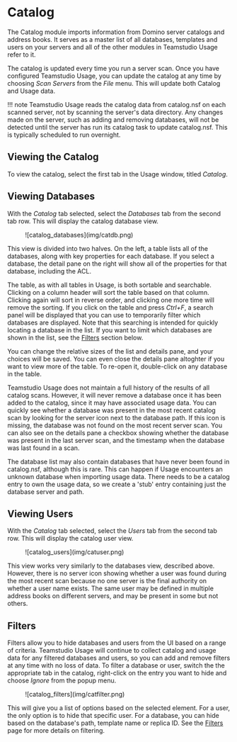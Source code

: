 # Catalog

The Catalog module imports information from Domino server catalogs and address books. It serves as a master list of all databases, templates and users on your servers and all of the other modules in Teamstudio Usage refer to it.

The catalog is updated every time you run a server scan. Once you have configured Teamstudio Usage, you can update the catalog at any time by choosing *Scan Servers* from the *File* menu. This will update both Catalog and Usage data.

!!! note
    Teamstudio Usage reads the catalog data from catalog.nsf on each scanned server, not by scanning the server's data directory. Any changes made on the server, such as adding and removing databases, will not be detected until the server has run its catalog task to update catalog.nsf. This is typically scheduled to run overnight.
    
## Viewing the Catalog
To view the catalog, select the first tab in the Usage window, titled *Catalog*.

## Viewing Databases
With the *Catalog* tab selected, select the *Databases* tab from the second tab row. This will display the catalog database view.

<figure markdown="1">
![catalog_databases](img/catdb.png)
</figure>

This view is divided into two halves. On the left, a table lists all of the databases, along with key properties for each database. If you select a database, the detail pane on the right will show all of the properties for that database, including the ACL.

The table, as with all tables in Usage, is both sortable and searchable. Clicking on a column header will sort the table based on that column. Clicking again will sort in reverse order, and clicking one more time will remove the sorting. If you click on the table and press *Ctrl+F*, a search panel will be displayed that you can use to temporarily filter which databases are displayed. Note that this searching is intended for quickly locating a database in the list. If you want to limit which databases are shown in the list, see the [Filters](#filters) section below.

You can change the relative sizes of the list and details pane, and your choices will be saved. You can even close the details pane altoghter if you want to view more of the table. To re-open it, double-click on any database in the table.

Teamstudio Usage does not maintain a full history of the results of all catalog scans. However, it will never remove a database once it has been added to the catalog, since it may have associated usage data. You can quickly see whether a database was present in the most recent catalog scan by looking for the server icon next to the database path. If this icon is missing, the database was not found on the most recent server scan. You can also see on the details pane a checkbox showing whether the database was present in the last server scan, and the timestamp when the database was last found in a scan. 

The database list may also contain databases that have never been found in catalog.nsf, although this is rare. This can happen if Usage encounters an unknown database when importing usage data. There needs to be a catalog entry to own the usage data, so we create a 'stub' entry containing just the database server and path. 

## Viewing Users
With the *Catalog* tab selected, select the *Users* tab from the second tab row. This will display the catalog user view.

<figure markdown="1">
![catalog_users](img/catuser.png)
</figure>

This view works very similarly to the databases view, described above. However, there is no server icon showing whether a user was found during the most recent scan because no one server is the final authority on whether a user name exists. The same user may be defined in multiple address books on different servers, and may be present in some but not others.

## Filters
Filters allow you to hide databases and users from the UI based on a range of criteria. Teamstudio Usage will continue to collect catalog and usage data for any filtered databases and users, so you can add and remove filters at any time with no loss of data. To filter a database or user, switch the the appropriate tab in the catalog, right-click on the entry you want to hide and choose *Ignore* from the popup menu.

<figure markdown="1">
![catalog_filters](img/catfilter.png)
</figure>

This will give you a list of options based on the selected element. For a user, the only option is to hide that specific user. For a database, you can hide based on the database's path, template name or replica ID. See the [Filters](filters.md) page for more details on filtering.